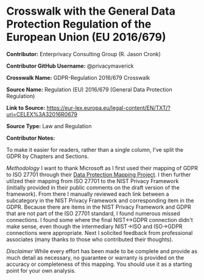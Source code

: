 <h1>Crosswalk with the General Data Protection Regulation of the European Union (EU 2016/679)</h1>


<b>Contributor:</b> Enterprivacy Consulting Group (R. Jason Cronk)

<b>Contributor GitHub Username:</b> @privacymaverick

<b>Crosswalk Name:</b> GDPR-Regulation 2016/679 Crosswalk

<b>Source Name:</b> Regulation (EU) 2016/679 (General Data Protection Regulation)

<b>Link to Source:</b> https://eur-lex.europa.eu/legal-content/EN/TXT/?uri=CELEX%3A32016R0679 

<b>Source Type:</b> Law and Regulation

<b>Contributor Notes: </b>

To make it easier for readers, rather than a single column, I've split the GDPR by Chapters and Sections. 

<i>Methodology</i>
I want to thank Microsoft as I first used their mapping of GDPR to ISO 27701 through their <a href="https://dataprotectionmapping.z21.web.core.windows.net/#/dashboard">Data Protection Mapping Project</a>. 
I then further utilzed their mapping from ISO 27701 to the NIST Privacy Framework (initially provided in their public comments on the draft version of the framework). From there I manually reviewed each link between a subcategory in the NIST Privacy Framework and corresponding item in the GDPR. Because there are items in the NIST Privacy Framework and GDPR that are not part of the ISO 27701 standard, I found numerous missed connections.  I found some where the final NIST<->GDPR connection didn't make sense, even though the intermediary NIST->ISO and ISO->GDPR connections were appropriate.  Next I solicited feedback from professional associates (many thanks to those who contributed their thoughts).

<i>Disclaimer</i>
While every effort has been made to be complete and provide as much detail as necessary, no guarantee or warranty is provided on the accuracy or completeness of this mapping. You should use it as a starting point for your own analysis. 


